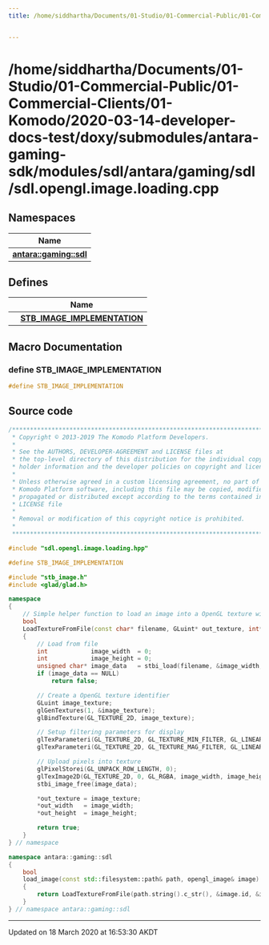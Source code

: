```yaml
---
title: /home/siddhartha/Documents/01-Studio/01-Commercial-Public/01-Commercial-Clients/01-Komodo/2020-03-14-developer-docs-test/doxy/submodules/antara-gaming-sdk/modules/sdl/antara/gaming/sdl/sdl.opengl.image.loading.cpp


---
```


# /home/siddhartha/Documents/01-Studio/01-Commercial-Public/01-Commercial-Clients/01-Komodo/2020-03-14-developer-docs-test/doxy/submodules/antara-gaming-sdk/modules/sdl/antara/gaming/sdl/sdl.opengl.image.loading.cpp







## Namespaces

| Name           |
| -------------- |
| **[antara::gaming::sdl](Namespaces/namespaceantara_1_1gaming_1_1sdl.md)**  |





## Defines

|                | Name           |
| -------------- | -------------- |
|  | **[STB_IMAGE_IMPLEMENTATION](Files/sdl_8opengl_8image_8loading_8cpp.md#define-stb_image_implementation)**  |







## Macro Documentation

### define STB_IMAGE_IMPLEMENTATION

```cpp
#define STB_IMAGE_IMPLEMENTATION
```






























## Source code

```cpp
/******************************************************************************
 * Copyright © 2013-2019 The Komodo Platform Developers.                      *
 *                                                                            *
 * See the AUTHORS, DEVELOPER-AGREEMENT and LICENSE files at                  *
 * the top-level directory of this distribution for the individual copyright  *
 * holder information and the developer policies on copyright and licensing.  *
 *                                                                            *
 * Unless otherwise agreed in a custom licensing agreement, no part of the    *
 * Komodo Platform software, including this file may be copied, modified,     *
 * propagated or distributed except according to the terms contained in the   *
 * LICENSE file                                                               *
 *                                                                            *
 * Removal or modification of this copyright notice is prohibited.            *
 *                                                                            *
 ******************************************************************************/

#include "sdl.opengl.image.loading.hpp"

#define STB_IMAGE_IMPLEMENTATION

#include "stb_image.h"
#include <glad/glad.h>

namespace
{
    // Simple helper function to load an image into a OpenGL texture with common settings
    bool
    LoadTextureFromFile(const char* filename, GLuint* out_texture, int* out_width, int* out_height)
    {
        // Load from file
        int            image_width  = 0;
        int            image_height = 0;
        unsigned char* image_data   = stbi_load(filename, &image_width, &image_height, NULL, 4);
        if (image_data == NULL)
            return false;

        // Create a OpenGL texture identifier
        GLuint image_texture;
        glGenTextures(1, &image_texture);
        glBindTexture(GL_TEXTURE_2D, image_texture);

        // Setup filtering parameters for display
        glTexParameteri(GL_TEXTURE_2D, GL_TEXTURE_MIN_FILTER, GL_LINEAR);
        glTexParameteri(GL_TEXTURE_2D, GL_TEXTURE_MAG_FILTER, GL_LINEAR);

        // Upload pixels into texture
        glPixelStorei(GL_UNPACK_ROW_LENGTH, 0);
        glTexImage2D(GL_TEXTURE_2D, 0, GL_RGBA, image_width, image_height, 0, GL_RGBA, GL_UNSIGNED_BYTE, image_data);
        stbi_image_free(image_data);

        *out_texture = image_texture;
        *out_width   = image_width;
        *out_height  = image_height;

        return true;
    }
} // namespace

namespace antara::gaming::sdl
{
    bool
    load_image(const std::filesystem::path& path, opengl_image& image)
    {
        return LoadTextureFromFile(path.string().c_str(), &image.id, &image.width, &image.height);
    }
} // namespace antara::gaming::sdl
```


-------------------------------

Updated on 18 March 2020 at 16:53:30 AKDT
